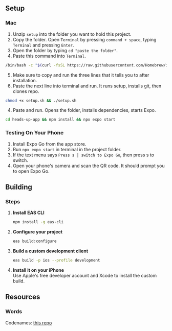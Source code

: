 ## Setup

### Mac

1. Unzip `setup` into the folder you want to hold this project.
2. Copy the folder. Open `Terminal` by pressing `command + space`, typing `Terminal` and pressing `Enter`.
3. Open the folder by typing `cd "paste the folder"`.
4. Paste this command into `Terminal`.

```bash
/bin/bash -c "$(curl -fsSL https://raw.githubusercontent.com/Homebrew/install/HEAD/install.sh)"
```

5. Make sure to copy and run the three lines that it tells you to after installation.
6. Paste the next line into terminal and run. It runs setup, installs git, then clones repo.

```bash
chmod +x setup.sh && ./setup.sh
```

4. Paste and run. Opens the folder, installs dependencies, starts Expo.

```bash
cd heads-up-app && npm install && npx expo start
```

### Testing On Your Phone

1. Install Expo Go from the app store.
2. Run `npx expo start` in terminal in the project folder.
2. If the text menu says `Press s │ switch to Expo Go`, then press s to switch.
3. Open your phone's camera and scan the QR code. It should prompt you to open Expo Go.

## Building

### Steps

1. **Install EAS CLI**
   ```bash
   npm install -g eas-cli
   ```

2. **Configure your project**
   ```bash
   eas build:configure
   ```

3. **Build a custom development client**
   ```bash
   eas build -p ios --profile development
   ```

4. **Install it on your iPhone**  
   Use Apple's free developer account and Xcode to install the custom build.

## Resources

### Words

Codenames: [this repo](https://github.com/jacksun007/codenames)